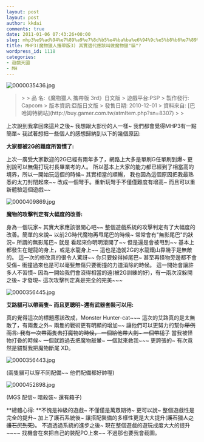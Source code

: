 ```yaml
---
layout: post
layout: post
author: kkdai
comments: true
date: 2011-01-06 07:43:26+00:00
slug: mhp3%e9%ad%94%e7%89%a9%e7%8d%b5%e4%ba%ba%e6%94%9c%e5%b8%b6%e7%89%883-%e5%85%b6%e5%af%a6%e9%80%99%e4%bb%a3%e6%87%89%e8%a9%b2%e5%8f%ab%e5%81%9a%e9%ad%94%e7%89%a9%e7%8d%b5%e8%b2%93
title: MHP3(魔物獵人攜帶版3) 其實這代應該叫做魔物獵"貓"?
wordpress_id: 1118
categories:
- 遊戲天國
- MH
---
```


![0000035436.jpg](http://farm6.static.flickr.com/5209/5295762893_2293532a3d.jpg)

 

<blockquote>  
>
> 品 名:《魔物獵人 攜帶版 3rd》日文版        
> 遊戲平台:PSP         
> 製作發行: Capcom         
> 版本資訊:亞版日文版         
> 發售日期: 2010-12-01         
> 資料來自: [巴哈姆特網站](http://buy.gamer.com.tw/atmItem.php?sn=8307)
>
> </blockquote>

 

上次說到我拿回來這片之後~ 我想跟大部份的人一樣~ 我們都會覺得MHP3有一點簡單~ 我試著想把一些個人的感想歸納到以下的幾個原因:

 

**大家都被2G的難度所習慣了:**

 

上次一廣受大家歡迎的2G已經有兩年多了，網路上大多是單刷G任單刷到爆~ 更別說可以無傷打玩村長畢業考的人。 所以基本上大家的能力都已經到了相當高的境界，所以一開始玩這個的時候~ 其實相當的順暢， 我也因為這個原因把我最熟悉的太刀封閉起來~~ 改成一個弩手。重新玩弩手不僅僅難度有增高~ 而且可以重新體驗這個遊戲~~

 

![0000409869.jpg](http://farm6.static.flickr.com/5005/5296359418_7372395bbe.jpg)

 

 

**魔物的攻擊判定有大幅度的改善:**

 

身為一個玩家~ 其實大家應該很開心吧~~ 整個遊戲系統的攻擊判定有了大幅度的改善。簡單的來說~ 以前2G時代魔物再甩尾巴的時候~ 常常會有"無影尾巴"的狀況~ 所謂的無影尾巴~ 就是 看起來你明明滾開了~~ 但是還是會被甩到~~ 基本上都發生在鎧龍的身上，或是水龍身上~~ 這也是造就2G的水龍鐵山靠幾乎是無敵的。 這一次的修改真的很令人驚訝~~ 你只要躲得掉尾巴~ 甚至再怪物旁邊都不會受傷~ 衝撞過來也是可以毫髮無傷只要衝撞的力道消除的時候。 這一開始會讓許多人不習慣~ 因為一開始我們會滾得相當的遠(被2G訓練的好)，有一兩次沒躲開之後~ 才發現~ 這次攻擊判定真是完全的完美~~~ 

 

![0000356445.jpg](http://farm6.static.flickr.com/5250/5295763207_54127fb7fb.jpg)

 

**艾路貓可以帶兩隻~ 而且更聰明~還有武器套裝可以用:**

 

真的覺得這次的標題應該改成，Monster Hunter-cat~~~ 這次的艾路真的是太無敵了，有兩隻之外~ 兩隻的戰術更有明顯的增加~~ 讓他們可以更努力的幫你~~舉例而言: 我有一次帶兩隻去打魔物的時候， 一個給他帶大劍~ 一個帶槌子~~ 當我被怪物打昏的時候~ 一個就跑過去把魔物敲暈~ 一個就來救我~~~ 更誇張的~ 有次竟然是貓幫我把魔物斷尾 XD。 

 

![0000356443.jpg](http://farm6.static.flickr.com/5168/5295763001_bdd26dcd26.jpg)

 

(兩隻貓可以穿不同配備~~ 他們配備都好帥喔)

 

 

 

 

![0000452898.jpg](http://farm6.static.flickr.com/5125/5296359982_3bbbda7451.jpg)

 

(MGS 配信~ 暗殺裝~ 還有箱子)

 

 

**總體心得: **不愧是神級的遊戲~ 不僅僅是萬眾期待~ 更可以說~ 整個遊戲性是完全的提升~ 加上了護石系統後~ 讓搭配裝備的多樣性更是大大提升(<strike>護石獵人之護石尻到死</strike>)。 不過透過系統的進步之後~ 現在整個遊戲的遊玩成度大大的提升~~~~ 找機會在來把自己的裝配PO上來~~ 不過那也要我會截圖。
